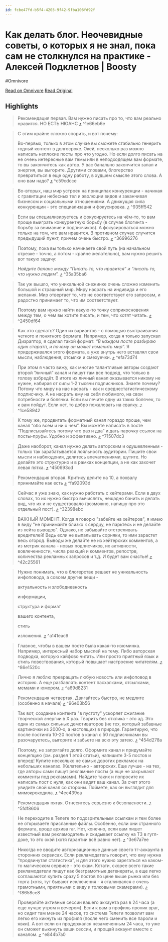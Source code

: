 ```yaml
---
id: fcbe47fd-b5f4-4203-9f42-9fba106fd92f
---
```


# Как делать блог. Неочевидные советы, о которых я не знал, пока сам не столкнулся на практике - Алексей Подклетнов | Boosty
#Omnivore

[Read on Omnivore](https://omnivore.app/me/kak-delat-blog-neochevidnye-sovety-o-kotoryh-ya-ne-znal-poka-sam-19014f80db8)
[Read Original](https://boosty.to/podkletnov/posts/3af24ae7-d14f-4b4a-893b-e54af252498c?isFromFeed=true)

## Highlights

> Рекомендация первая. Вам нужно писать про то, что вам реально нравится. НО ЕСТЬ НЮАНС [⤴️](https://omnivore.app/me/kak-delat-blog-neochevidnye-sovety-o-kotoryh-ya-ne-znal-poka-sam-19014f80db8#1e66eb6e-1599-4720-a392-9de9176c936b)  ^1e66eb6e

> С этим крайне сложно спорить, и вот почему:
> 
> Во-первых, только в этом случае вы сможете стабильно генерить годный контент в долгосроке. Окей, несколько раз можно написать неплохие посты про что угодно. Но если долго писать на не очень интересные вам темы или в неподходящем вам формате, то вы закончитесь как автор. У вас банально закончится запал и энергия, вы выгорите. Другими словами, блогерство превратиться в еще одну работу, в худшем смысле этого слова. А оно вам надо? [⤴️](https://omnivore.app/me/kak-delat-blog-neochevidnye-sovety-o-kotoryh-ya-ne-znal-poka-sam-19014f80db8#c59cdcce-4757-4858-95aa-f16f372d3661)  ^c59cdcce

> Во-вторых, наш мир устроен на принципах конкуренции - начиная с гравитации небесных тел и эволюции видов и заканчивая бизнесом и социальными отношениями. А движущая сила конкуренции - это специализация и фокусировка. [⤴️](https://omnivore.app/me/kak-delat-blog-neochevidnye-sovety-o-kotoryh-ya-ne-znal-poka-sam-19014f80db8#935ff542-eab8-460a-af99-16cdae086f02)  ^935ff542

> Если вы специализируетесь и фокусируетесь на чём-то, то вам проще выиграть конкурентную борьбу (в случае блогинга - борьбу за внимание и подписчиков). А фокусироваться можно только на том, что вам нравится. В противном случае случится предыдущий пункт, причем очень быстро. [⤴️](https://omnivore.app/me/kak-delat-blog-neochevidnye-sovety-o-kotoryh-ya-ne-znal-poka-sam-19014f80db8#36996276-01a6-494e-a6b8-a66c9200fafb)  ^36996276

> Поэтому, пока вы только начинаете свой путь (на начальном отрезке - точно, а потом - крайне желательно), вам нужно решить вот такую задачу:
> 
> _Найдите баланс между_ _“Писать то, что нравится” и “писать то, что нужно людям”._ [⤴️](https://omnivore.app/me/kak-delat-blog-neochevidnye-sovety-o-kotoryh-ya-ne-znal-poka-sam-19014f80db8#35a35ba6-f7af-4901-8744-9c44bdda46f2)  ^35a35ba6

> Так уж вышло, что уникальной снежинке очень сложно изменить большой и страшный мир. Миру насрать на индивида и его желания. Мир отвергает то, что не соответствует его запросам, и радостно принимает то, что им соответствует.
> 
> Поэтому вам нужно найти какую-то точку соприкосновения между тем, о чем вы хотите писать, и тем, что хотят читать. [⤴️](https://omnivore.app/me/kak-delat-blog-neochevidnye-sovety-o-kotoryh-ya-ne-znal-poka-sam-19014f80db8#2450df64-fe2e-442c-a81d-60d29633d571)  ^2450df64

> Как это сделать? Один из вариантов - с помощью выстраивания четкого и понятного формата. Например, когда я только запускал Дизраптор, я сделал такой формат: _“В каждом посте разбираю один старатп, и почему он может изменить мир”._ Я придерживался этого формата, а уже внутрь него вставлял свои мысли, наблюдения, отсылки и смехуечки. [⤴️](https://omnivore.app/me/kak-delat-blog-neochevidnye-sovety-o-kotoryh-ya-ne-znal-poka-sam-19014f80db8#efa73d74-51f3-41f1-9c74-7269f0c6c352)  ^efa73d74

> При этом я часто вижу, как многие талантливые авторы создают второй “личный” канал и пишут там все подряд, что только в голову взбредёт. В итоге их личный канал оказывается никому не нужен, набирая от силы 1-2 тысячи подписчиков. Знаете почему? Потому что миру на нас насрать - как и среднестатистическому подписчику. А не насрать ему на себя любимого, на свои потребности и болячки. Если вы лечите одну из таких болячек, то к вам пойдут. Если нет, то добро пожаловать на свалку. [⤴️](https://omnivore.app/me/kak-delat-blog-neochevidnye-sovety-o-kotoryh-ya-ne-znal-poka-sam-19014f80db8#1ce58942-a0b2-4664-ab54-6df9f11b9502)  ^1ce58942

> К тому же, продвигать форматный канал гораздо проще, чем канал “обо всем и ни о чем”. Вы можете написать в посте “Подписывайтесь потому что раз и два” и дать парочку ссылок на посты-пруфы. Удобно и эффективно. [⤴️](https://omnivore.app/me/kak-delat-blog-neochevidnye-sovety-o-kotoryh-ya-ne-znal-poka-sam-19014f80db8#71507dc3-0dd0-4a70-8709-5d89be0a2405)  ^71507dc3

> Даже наоборот, канал нужно делать авторским и одушевленным - только так зарабатывается лояльность аудитории. Пишите свои мысли и наблюдения, делитесь впечатлениями, шутите. Но делайте это структурно и в рамках концепции, а не как захочет левая пятка. [⤴️](https://omnivore.app/me/kak-delat-blog-neochevidnye-sovety-o-kotoryh-ya-ne-znal-poka-sam-19014f80db8#450693cd-34ba-40bc-b956-703ac7e9fde1)  ^450693cd

> Рекомендация вторая. Критику делите на 10, а похвалу принимайте как есть [⤴️](https://omnivore.app/me/kak-delat-blog-neochevidnye-sovety-o-kotoryh-ya-ne-znal-poka-sam-19014f80db8#fa92093d-16ef-4bf3-9836-4c569045abdb)  ^fa92093d

> Сейчас я уже знаю, как нужно работать с хейтерами. Если в двух словах, то их нужно быстро вычислять, нещадно банить и делать вид, что их и не существовало (возможно, напишу про это отдельный пост). [⤴️](https://omnivore.app/me/kak-delat-blog-neochevidnye-sovety-o-kotoryh-ya-ne-znal-poka-sam-19014f80db8#32398ebc-35e8-420c-9dbe-8246efce7518)  ^32398ebc

> ВАЖНЫЙ МОМЕНТ. Когда я говорю "забейте на хейтеров", я имею в виду "не принимайте близко к сердцу, не парьтесь и не делайте из хейта выводов". Однако, не забывайте отстреливать вредителей! Ведь если не выпалывать сорняки, то ими зарастет весь огород. Выводы же делайте не из хейтерских комментов, а из метрик канала - новых подписчиков, их активности, вовлеченности, числа реакций и комментов, репострв, количества рекламных запросов и т.д. И будет вам счастье! [⤴️](https://omnivore.app/me/kak-delat-blog-neochevidnye-sovety-o-kotoryh-ya-ne-znal-poka-sam-19014f80db8#42c25561-835b-44e8-b23e-b5ce97f13311)  ^42c25561

> Нужно понимать, что в блогерстве решает не уникальность инфоповода, а совсем другие вещи - 
> 
> актуальность и злободневность 
> 
> информации, 
> 
> структура и формат
> 
>  вашего контента, 
> 
> стиль
> 
>  изложения. [⤴️](https://omnivore.app/me/kak-delat-blog-neochevidnye-sovety-o-kotoryh-ya-ne-znal-poka-sam-19014f80db8#a141eac9-92d2-479e-aa8b-7fd62d823054)  ^a141eac9

> Главное, чтобы в вашем посте была какая-то изюминка. Например, интересный набор мыслей на тему. Либо авторская подводка, которую кайфово читать. Или просто приятный язык и стиль повествования, который повышает настроение читателям. [⤴️](https://omnivore.app/me/kak-delat-blog-neochevidnye-sovety-o-kotoryh-ya-ne-znal-poka-sam-19014f80db8#86e1520c-0cff-4d48-a0f7-d00218101fdd)  ^86e1520c

> Лично я люблю превращать любую новость или инфоповод в историю. А еще разбавлять контент пасхалками, отсылками, мемами и юмором. [⤴️](https://omnivore.app/me/kak-delat-blog-neochevidnye-sovety-o-kotoryh-ya-ne-znal-poka-sam-19014f80db8#a69d8231-49c5-46e8-b9f3-fbe232af4935)  ^a69d8231

> Рекомендация четвертая. Двигайтесь быстро, не медлите (особенно в начале) [⤴️](https://omnivore.app/me/kak-delat-blog-neochevidnye-sovety-o-kotoryh-ya-ne-znal-poka-sam-19014f80db8#96e03b56-b529-415c-acf3-5441744e1b5c)  ^96e03b56

> Так вот, создание контента "в пустоту" ускоряет сжигание творческой энергии в Х раз. Творить без отклика - это ад. Это один из самых сильных демотиваторов (не тех, который забавные картиночки из 2000-х, а настоящих) в природе. Гарантирую, что после постинга 10-20 постов в канал с 50 подписчиками вы разочаруетесь, выгорите и забьете на всю эту затею. [⤴️](https://omnivore.app/me/kak-delat-blog-neochevidnye-sovety-o-kotoryh-ya-ne-znal-poka-sam-19014f80db8#454d278a-67d1-4894-bf44-9124fbc3d454)  ^454d278a

> Поэтому, не запрягайте долго. Оформите канал и придумайте концепцию (см. раздел 1 этой статьи), напишите 3-5 постов и вперед! Купите несколько не самых дорогих рекламок на небольших каналах. Желательно - авторских. Еще лучше - на тех, где авторы сами пишут рекламные посты (а еще не закрывают комменты под рекламами). Найдите таких и попросите их написать пост с нуля, как они видят ваш канал. За счет этого увидите свой канал со стороны. Поймете, как он выглядит для мимокрокодила. [⤴️](https://omnivore.app/me/kak-delat-blog-neochevidnye-sovety-o-kotoryh-ya-ne-znal-poka-sam-19014f80db8#4ec439ea-1e94-4ac0-bbc5-babd262ea69c)  ^4ec439ea

> Рекомендация пятая. Отнеситесь серьезно к безопасности. [⤴️](https://omnivore.app/me/kak-delat-blog-neochevidnye-sovety-o-kotoryh-ya-ne-znal-poka-sam-19014f80db8#5fdf8606-3cac-47d6-b2b1-51814dfc20d1)  ^5fdf8606

> Не переходите в Телеге по подозрительным ссылкам и тем более не открываете присланные файлы. Особенно, если они странного формата, вроде архива rar. Нет, конечно, если вам пишет известный вам рекламодатель и скидывает ссылку на ТЗ в гугл-доке, то это окэй (хотя гарантии всё равно нет). [⤴️](https://omnivore.app/me/kak-delat-blog-neochevidnye-sovety-o-kotoryh-ya-ne-znal-poka-sam-19014f80db8#3e67a7ee-a91e-4637-a116-337e3f3fc994)  ^3e67a7ee

> Никогда не вводите авторизационные данные своего тг-аккаунта в сторонних сервисах. Если рекламодатель говорит, что ему нужна “продвинутая статистика”, и для этого нужно зарегаться на каком-то магическом сервисе - это скам. Кстати, скорее всего такие рекламодатели пишут как безграмотные дегенераты, а еще легко соглашаются купить сразу 5 постов по цене выше рынка или без торга (хотя, тут бывают исключения - я сталкивался с очень грамотными, приятными с виду и толковыми скамерами). [⤴️](https://omnivore.app/me/kak-delat-blog-neochevidnye-sovety-o-kotoryh-ya-ne-znal-poka-sam-19014f80db8#f8658ce8-b716-43e1-8d94-823c0e003ab7)  ^f8658ce8

> Проверяйте активные сессии вашего аккаунта раз в 24 часа (а еще лучше утром и вечером). Если к вам в профиль проник враг, но сидит там менее 24 часов, то система Телеги позволит вам легко его кикнуть из профиля (после чего сменить все пароли и явки). А вот если он продержался незамеченным 24 часа, то уже он сможет выкинуть ваши сессии, и прощай аккаунт вместе с каналом. [⤴️](https://omnivore.app/me/kak-delat-blog-neochevidnye-sovety-o-kotoryh-ya-ne-znal-poka-sam-19014f80db8#e844b7a0-af8d-4cac-b924-f37597ecc1ee)  ^e844b7a0


